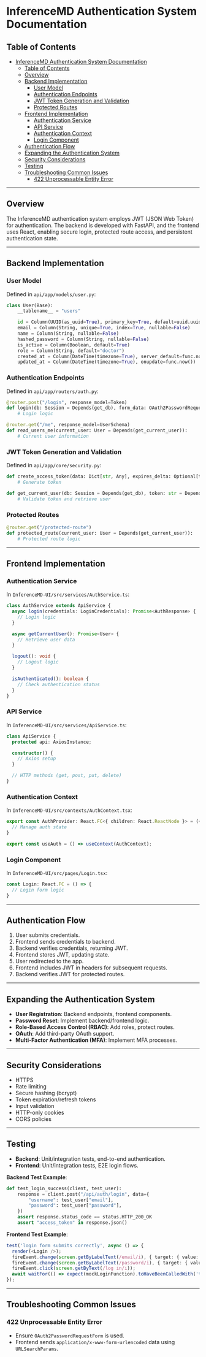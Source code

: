 # InferenceMD Authentication System Documentation

## Table of Contents
- [InferenceMD Authentication System Documentation](#inferencemd-authentication-system-documentation)
  - [Table of Contents](#table-of-contents)
  - [Overview](#overview)
  - [Backend Implementation](#backend-implementation)
    - [User Model](#user-model)
    - [Authentication Endpoints](#authentication-endpoints)
    - [JWT Token Generation and Validation](#jwt-token-generation-and-validation)
    - [Protected Routes](#protected-routes)
  - [Frontend Implementation](#frontend-implementation)
    - [Authentication Service](#authentication-service)
    - [API Service](#api-service)
    - [Authentication Context](#authentication-context)
    - [Login Component](#login-component)
  - [Authentication Flow](#authentication-flow)
  - [Expanding the Authentication System](#expanding-the-authentication-system)
  - [Security Considerations](#security-considerations)
  - [Testing](#testing)
  - [Troubleshooting Common Issues](#troubleshooting-common-issues)
    - [422 Unprocessable Entity Error](#422-unprocessable-entity-error)

---

## Overview

The InferenceMD authentication system employs JWT (JSON Web Token) for authentication. The backend is developed with FastAPI, and the frontend uses React, enabling secure login, protected route access, and persistent authentication state.

---

## Backend Implementation

### User Model
Defined in `api/app/models/user.py`:

```python
class User(Base):
    __tablename__ = "users"

    id = Column(UUID(as_uuid=True), primary_key=True, default=uuid.uuid4)
    email = Column(String, unique=True, index=True, nullable=False)
    name = Column(String, nullable=False)
    hashed_password = Column(String, nullable=False)
    is_active = Column(Boolean, default=True)
    role = Column(String, default="doctor")
    created_at = Column(DateTime(timezone=True), server_default=func.now())
    updated_at = Column(DateTime(timezone=True), onupdate=func.now())
```

### Authentication Endpoints
Defined in `api/app/routers/auth.py`:

```python
@router.post("/login", response_model=Token)
def login(db: Session = Depends(get_db), form_data: OAuth2PasswordRequestForm = Depends()):
    # Login logic

@router.get("/me", response_model=UserSchema)
def read_users_me(current_user: User = Depends(get_current_user)):
    # Current user information
```

### JWT Token Generation and Validation
Defined in `api/app/core/security.py`:

```python
def create_access_token(data: Dict[str, Any], expires_delta: Optional[timedelta] = None) -> str:
    # Generate token

def get_current_user(db: Session = Depends(get_db), token: str = Depends(oauth2_scheme)) -> User:
    # Validate token and retrieve user
```

### Protected Routes

```python
@router.get("/protected-route")
def protected_route(current_user: User = Depends(get_current_user)):
    # Protected route logic
```

---

## Frontend Implementation

### Authentication Service
In `InferenceMD-UI/src/services/AuthService.ts`:

```typescript
class AuthService extends ApiService {
  async login(credentials: LoginCredentials): Promise<AuthResponse> {
    // Login logic
  }

  async getCurrentUser(): Promise<User> {
    // Retrieve user data
  }

  logout(): void {
    // Logout logic
  }

  isAuthenticated(): boolean {
    // Check authentication status
  }
}
```

### API Service
In `InferenceMD-UI/src/services/ApiService.ts`:

```typescript
class ApiService {
  protected api: AxiosInstance;

  constructor() {
    // Axios setup
  }

  // HTTP methods (get, post, put, delete)
}
```

### Authentication Context
In `InferenceMD-UI/src/contexts/AuthContext.tsx`:

```typescript
export const AuthProvider: React.FC<{ children: React.ReactNode }> = ({ children }) => {
  // Manage auth state
}

export const useAuth = () => useContext(AuthContext);
```

### Login Component
In `InferenceMD-UI/src/pages/Login.tsx`:

```typescript
const Login: React.FC = () => {
  // Login form logic
}
```

---

## Authentication Flow

1. User submits credentials.
2. Frontend sends credentials to backend.
3. Backend verifies credentials, returning JWT.
4. Frontend stores JWT, updating state.
5. User redirected to the app.
6. Frontend includes JWT in headers for subsequent requests.
7. Backend verifies JWT for protected routes.

---

## Expanding the Authentication System

- **User Registration**: Backend endpoints, frontend components.
- **Password Reset**: Implement backend/frontend logic.
- **Role-Based Access Control (RBAC)**: Add roles, protect routes.
- **OAuth**: Add third-party OAuth support.
- **Multi-Factor Authentication (MFA)**: Implement MFA processes.

---

## Security Considerations

- HTTPS
- Rate limiting
- Secure hashing (bcrypt)
- Token expiration/refresh tokens
- Input validation
- HTTP-only cookies
- CORS policies

---

## Testing

- **Backend**: Unit/integration tests, end-to-end authentication.
- **Frontend**: Unit/integration tests, E2E login flows.

**Backend Test Example**:

```python
def test_login_success(client, test_user):
    response = client.post("/api/auth/login", data={
        "username": test_user["email"],
        "password": test_user["password"],
    })
    assert response.status_code == status.HTTP_200_OK
    assert "access_token" in response.json()
```

**Frontend Test Example**:

```typescript
test('login form submits correctly', async () => {
  render(<Login />);
  fireEvent.change(screen.getByLabelText(/email/i), { target: { value: 'test@example.com' } });
  fireEvent.change(screen.getByLabelText(/password/i), { target: { value: 'password123' } });
  fireEvent.click(screen.getByText(/log in/i));
  await waitFor(() => expect(mockLoginFunction).toHaveBeenCalledWith('test@example.com', 'password123'));
});
```

---

## Troubleshooting Common Issues

### 422 Unprocessable Entity Error
- Ensure `OAuth2PasswordRequestForm` is used.
- Frontend sends `application/x-www-form-urlencoded` data using `URLSearchParams`.

